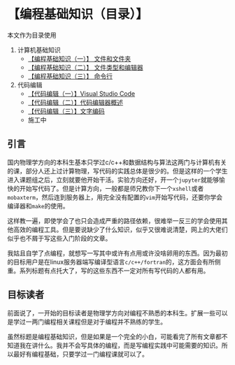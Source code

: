 # 【编程基础知识（目录）】

本文作为目录使用

1. 计算机基础知识
   - [【编程基础知识（一）】 文件和文件夹](learn-about-computer/explorer.md)
   - [【编程基础知识（二）】 文件类型和编辑器](learn-about-computer/notepad.md)
   - [【编程基础知识（三）】 命令行](learn-about-computer/cmd.md)
2. 代码编辑
   - [【代码编辑（一）】Visual Studio Code](code-edit/vscode.md)
   - [【代码编辑（二）】代码编辑器概述](code-edit/editor.md)
   - [【代码编辑（三）】文字编码](code-edit/encode.md)
   - 施工中
## 引言

国内物理学方向的本科生基本只学过c/c++和数据结构与算法这两门与计算机有关的课，部分人还上过计算物理，写代码的实践总体是很少的。但是这样的一个学生进入课题组之后，立刻就要他开始干活。实验方向还好，开一个`jupyter`就能够愉快的开始写代码了。但是计算方向，一般都是师兄教你下一个`xshell`或者`mobaxterm`，然后连到服务器上，用完全没有配置的`vim`开始写代码，还要你学会编译器和`make`的使用。

这样教一遍，即使学会了也只会造成严重的路径依赖，很难举一反三的学会使用其他高效的编程工具。但是要说缺少了什么知识，似乎又很难说清楚，网上的大佬们似乎也不屑于写这些入门阶段的文章。

我姑且自学了点编程，就想写一写其中或许有点用或许没啥卵用的东西。因为最初的目标用户是在linux服务器端写编译型语言`c/c++/fortran`的，这方面会有所侧重。系列标题有点托大了，写的这些东西不一定对所有写代码的人都有用。

## 目标读者

前面说了，一开始的目标读者是物理学方向对编程不熟悉的本科生。扩展一些可以是学过一两门编程相关课程但是对于编程并不熟练的学生。

虽然标题是编程基础知识，但是如果是一个完全的小白，可能看完了所有文章都不知道我在讲什么。我并不会写具体的编程，而是写编程实践中可能需要的知识。所以最好有编程基础，只要学过一门编程课就可以了。

